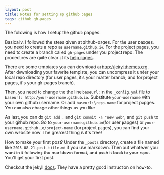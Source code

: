 ```yaml
---
layout: post
title: Notes for setting up github pages
tags: github gh-pages
---
```


The following is how I setup the github papges.

Basically, I followed the steps given at [github-pages](https://pages.github.com/). For the user papges, you need to create a repo as `username.githup.io`. For the project pages, you need to create a branch called `gh-pages` under you project repo. The procedures are quite clear at its [help pages](https://help.github.com/categories/github-pages-basics/).

There are some templates you can download at http://jekyllthemes.org. After downloading your favorite template, you can uncompress it under your local repo directory (for user pages, it's your master branch; and for project pages, it's your gh-pages branch). 

Then, you need to change the the line `baseurl:` in the `_config.yml` file to `baseurl: http:/your-username.github.io`. Substitute `your-username` with your own github username. Or add `baseurl:\repo-name` for project papges. You can also change other things as you like. 

As last, you can do `git add .` and `git commit -m "new web"`, and `git push` to your github repo. Go to `your-username.github.io`(for user papges) or `your-username.github.io/project-name` (for project pages), you can find your own website now! The greatest thing is it's free!

How to make your first post? Under the `_posts` directory, create a file named like `2015-08-21-post-title.md` if you use markdown. Then put whatever you want in it following the markdown format, and push it back to your repo. You'll get your first post.

Checkout the jekyll [docs](http://jekyllrb.com/docs/posts/). They have a pretty good instruction on how-to. 
 

